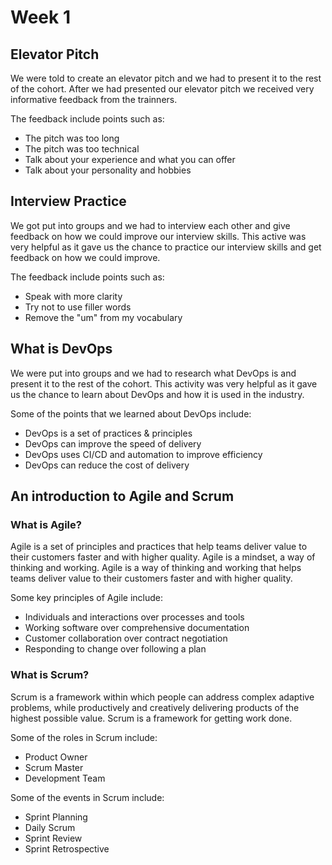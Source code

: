 # Week 1

## Elevator Pitch

We were told to create an elevator pitch and we had to present it to the rest of the cohort.
After we had presented our elevator pitch we received very informative feedback from the trainners.

The feedback include points such as:

- The pitch was too long
- The pitch was too technical
- Talk about your experience and what you can offer
- Talk about your personality and hobbies

## Interview Practice

We got put into groups and we had to interview each other and give feedback on how we could improve our interview skills.
This active was very helpful as it gave us the chance to practice our interview skills and get feedback on how we could improve.

The feedback include points such as:

- Speak with more clarity
- Try not to use filler words
- Remove the "um" from my vocabulary

## What is DevOps

We were put into groups and we had to research what DevOps is and present it to the rest of the cohort.
This activity was very helpful as it gave us the chance to learn about DevOps and how it is used in the industry.

Some of the points that we learned about DevOps include:

- DevOps is a set of practices & principles
- DevOps can improve the speed of delivery
- DevOps uses CI/CD and automation to improve efficiency
- DevOps can reduce the cost of delivery

## An introduction to Agile and Scrum

### What is Agile?

Agile is a set of principles and practices that help teams deliver value to their customers faster and with higher quality. Agile is a mindset, a way of thinking and working.
Agile is a way of thinking and working that helps teams deliver value to their customers faster and with higher quality.

Some key principles of Agile include:

- Individuals and interactions over processes and tools
- Working software over comprehensive documentation
- Customer collaboration over contract negotiation
- Responding to change over following a plan

### What is Scrum?

Scrum is a framework within which people can address complex adaptive problems, while productively and creatively delivering products of the highest possible value. Scrum is a framework for getting work done.

Some of the roles in Scrum include:

- Product Owner
- Scrum Master
- Development Team

Some of the events in Scrum include:

- Sprint Planning
- Daily Scrum
- Sprint Review
- Sprint Retrospective

